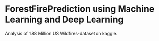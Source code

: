 # ForestFirePrediction using Machine Learning and Deep Learning
Analysis of 1.88 Million US Wildfires-dataset on kaggle.
